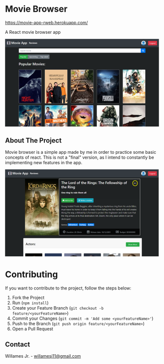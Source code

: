 # Movie Browser

https://movie-app-rweb.herokuapp.com/

A React movie browser app

![overview](movieApp_2.png)

## About The Project

Movie browser is a simple app made by me in order to practice some basic concepts of react. This is not a "final" version, as I intend to constantly be implementing new features in the app.


![movie-detail](movieApp_1.png)

# Contributing

If you want to contribute to the project, follow the steps below:

1. Fork the Project
2. Run (`npm install`)
3. Create your Feature Branch (`git checkout -b feature/<yourFeatureName>`)
4. Commit your Changes (`git commit -m 'Add some <yourFeatureName>'`)
5. Push to the Branch (`git push origin feature/<yourFeatureName>`)
6. Open a Pull Request

## Contact

Willames Jr. - willamesj11@gmail.com
